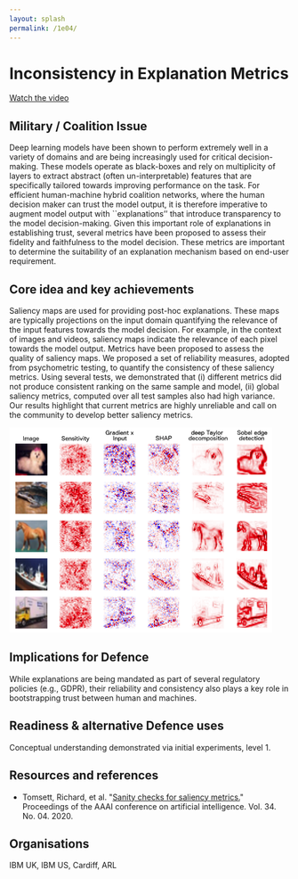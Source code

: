 ```yaml
---
layout: splash
permalink: /1e04/
---
```


# Inconsistency in Explanation Metrics
[Watch the video](https://ibm.box.com/v/Showcase-1e04-video)

## Military / Coalition Issue
Deep learning models have been shown to perform extremely well in a variety of domains and are being increasingly
used for critical decision-making. These models operate as black-boxes and rely on multiplicity of layers to extract
abstract (often un-interpretable) features that are specifically tailored towards improving performance on the task.
For efficient human-machine hybrid coalition networks, where the human decision maker can trust the model output, it
is therefore imperative to augment model output with ``explanations’’ that introduce transparency to the model
decision-making. Given this important role of explanations in establishing trust, several metrics have been proposed
to assess their fidelity and faithfulness to the model decision. These metrics are important to determine the
suitability of an explanation mechanism based on end-user requirement.

## Core idea and key achievements
Saliency maps are used for providing post-hoc explanations. These maps are typically projections on the input domain
quantifying the relevance of the input features towards the model decision. For example, in the context of images and
videos, saliency maps indicate the relevance of each pixel towards the model output. Metrics have been proposed to
assess the quality of saliency maps. We proposed a set of reliability measures, adopted from psychometric testing, to
quantify the consistency of these saliency metrics. Using several tests, we demonstrated that (i) different metrics
did not produce consistent ranking on the same sample and model, (ii) global saliency metrics, computed over all test
samples also had high variance. Our results highlight that current metrics are highly unreliable and call on the
community to develop better saliency metrics.

![image info](/dais/achievements/images/1e04-fig1.png)

## Implications for Defence
While explanations are being mandated as part of several regulatory policies (e.g., GDPR), their reliability and
consistency also plays a key role in bootstrapping trust between human and machines. 

## Readiness & alternative Defence uses
Conceptual understanding demonstrated via initial experiments, level 1.

## Resources and references
* Tomsett, Richard, et al.
  "[Sanity checks for saliency metrics.](/doc-4694/)"
  Proceedings of the AAAI conference on artificial intelligence. Vol. 34. No. 04. 2020.

## Organisations
IBM UK, IBM US, Cardiff, ARL
